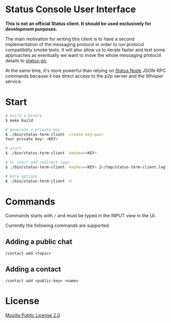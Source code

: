 Status Console User Interface
=============================

**This is not an official Status client. It should be used exclusively for development purposes.**

The main motivation for writing this client is to have a second implementation of the messaging protocol in order to run protocol compatibility smoke tests. It will also allow us to iterate faster and test some approaches as eventually we want to move the whole messaging protocol details to [status-go](https://github.com/status-im/status-go).

At the same time, it's more powerful than relying on [Status Node](https://status.im/docs/run_status_node.html) JSON-RPC commands because it has direct access to the p2p server and the Whisper service.

# Start

```bash
# build a binary
$ make build

# generate a private key
$ ./bin/status-term-client -create-key-pair
Your private key: <KEY>

# start
$ ./bin/status-term-client -keyhex=<KEY>

# or start and redirect logs
$ ./bin/status-term-client -keyhex=<KEY> 2>/tmp/status-term-client.log

# more options
$ ./bin/status-term-client -h
```

# Commands

Commands starts with `/` and must be typed in the INPUT view in the UI.

Currently the following commands are supported.

## Adding a public chat

`/contact add <topic>`

## Adding a contact

`/contact add <public-key> <name>`

# License

[Mozilla Public License 2.0](https://github.com/status-im/status-go/blob/develop/LICENSE.md)
